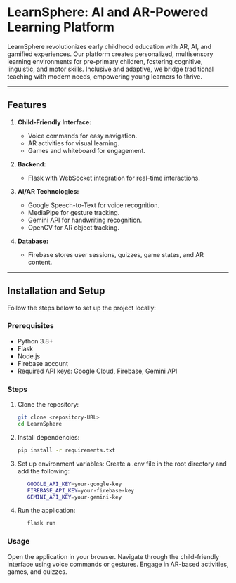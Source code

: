 # LearnSphere: AI and AR-Powered Learning Platform
LearnSphere revolutionizes early childhood education with AR, AI, and gamified experiences. Our platform creates personalized, multisensory learning environments for pre-primary children, fostering cognitive, linguistic, and motor skills. Inclusive and adaptive, we bridge traditional teaching with modern needs, empowering young learners to thrive.


---

## Features
1. **Child-Friendly Interface:**  
   - Voice commands for easy navigation.  
   - AR activities for visual learning.  
   - Games and whiteboard for engagement.  

2. **Backend:**  
   - Flask with WebSocket integration for real-time interactions.  

3. **AI/AR Technologies:**  
   - Google Speech-to-Text for voice recognition.  
   - MediaPipe for gesture tracking.  
   - Gemini API for handwriting recognition.  
   - OpenCV for AR object tracking.  

4. **Database:**  
   - Firebase stores user sessions, quizzes, game states, and AR content.  

---

## Installation and Setup
Follow the steps below to set up the project locally:

### Prerequisites
- Python 3.8+
- Flask
- Node.js
- Firebase account
- Required API keys: Google Cloud, Firebase, Gemini API

### Steps
1. Clone the repository:  
   ```bash
   git clone <repository-URL>
   cd LearnSphere

2. Install dependencies:
   ```bash
   pip install -r requirements.txt

3. Set up environment variables:
Create a .env file in the root directory and add the following:
   ```bash
      GOOGLE_API_KEY=your-google-key
      FIREBASE_API_KEY=your-firebase-key
      GEMINI_API_KEY=your-gemini-key

4. Run the application:

   ```bash
      flask run

### Usage
Open the application in your browser.
Navigate through the child-friendly interface using voice commands or gestures.
Engage in AR-based activities, games, and quizzes.



